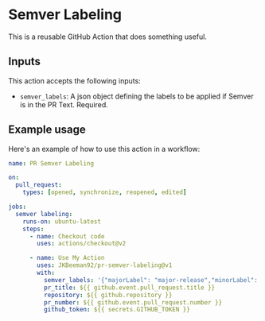 # Semver Labeling

This is a reusable GitHub Action that does something useful.

## Inputs

This action accepts the following inputs:

- `semver_labels`: A json object defining the labels to be applied if Semver is in the PR Text. Required.

## Example usage

Here's an example of how to use this action in a workflow:

```yaml
name: PR Semver Labeling

on:
  pull_request:
    types: [opened, synchronize, reopened, edited]

jobs:
  semver labeling:
    runs-on: ubuntu-latest
    steps:
      - name: Checkout code
        uses: actions/checkout@v2

      - name: Use My Action
        uses: JKBeeman92/pr-semver-labeling@v1
        with:
          semver_labels: '{"majorLabel": "major-release","minorLabel": "minor-release", "patchLabel": "patch-release"}'
          pr_title: ${{ github.event.pull_request.title }}
          repository: ${{ github.repository }}
          pr_number: ${{ github.event.pull_request.number }}
          github_token: ${{ secrets.GITHUB_TOKEN }}
